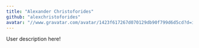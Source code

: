 ```yaml
---
title: "Alexander Christoforides"
github: "alexchristoforides"
avatar: "//www.gravatar.com/avatar/1423f617267d070129db90f799d6d5cd?d=identicon"
---
```


User description here!
